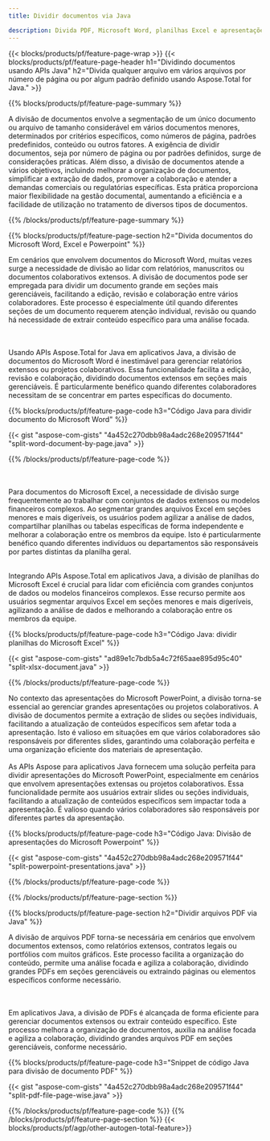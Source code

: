 ```yaml
---
title: Dividir documentos via Java 

description: Divida PDF, Microsoft Word, planilhas Excel e apresentações em PowerPoint por meio de seu aplicativo Java. Divida o documento por número de página ou por algum padrão predefinido.
---
```


{{< blocks/products/pf/feature-page-wrap >}}
{{< blocks/products/pf/feature-page-header h1="Dividindo documentos usando APIs Java" h2="Divida qualquer arquivo em vários arquivos por número de página ou por algum padrão definido usando Aspose.Total for Java." >}}

{{% blocks/products/pf/feature-page-summary %}}

A divisão de documentos envolve a segmentação de um único documento ou arquivo de tamanho considerável em vários documentos menores, determinados por critérios específicos, como números de página, padrões predefinidos, conteúdo ou outros fatores. A exigência de dividir documentos, seja por número de página ou por padrões definidos, surge de considerações práticas. Além disso, a divisão de documentos atende a vários objetivos, incluindo melhorar a organização de documentos, simplificar a extração de dados, promover a colaboração e atender a demandas comerciais ou regulatórias específicas. Esta prática proporciona maior flexibilidade na gestão documental, aumentando a eficiência e a facilidade de utilização no tratamento de diversos tipos de documentos.

{{% /blocks/products/pf/feature-page-summary  %}}

{{% blocks/products/pf/feature-page-section  h2="Divida documentos do Microsoft Word, Excel e Powerpoint" %}}

Em cenários que envolvem documentos do Microsoft Word, muitas vezes surge a necessidade de divisão ao lidar com relatórios, manuscritos ou documentos colaborativos extensos. A divisão de documentos pode ser empregada para dividir um documento grande em seções mais gerenciáveis, facilitando a edição, revisão e colaboração entre vários colaboradores. Este processo é especialmente útil quando diferentes seções de um documento requerem atenção individual, revisão ou quando há necessidade de extrair conteúdo específico para uma análise focada. 

<br /><br />
Usando APIs Aspose.Total for Java em aplicativos Java, a divisão de documentos do Microsoft Word é inestimável para gerenciar relatórios extensos ou projetos colaborativos. Essa funcionalidade facilita a edição, revisão e colaboração, dividindo documentos extensos em seções mais gerenciáveis. É particularmente benéfico quando diferentes colaboradores necessitam de se concentrar em partes específicas do documento.


{{% blocks/products/pf/feature-page-code h3="Código Java para dividir documento do Microsoft Word" %}}

{{< gist "aspose-com-gists" "4a452c270dbb98a4adc268e209571f44" "split-word-document-by-page.java" >}}

{{% /blocks/products/pf/feature-page-code  %}}

<br /><br />
Para documentos do Microsoft Excel, a necessidade de divisão surge frequentemente ao trabalhar com conjuntos de dados extensos ou modelos financeiros complexos. Ao segmentar grandes arquivos Excel em seções menores e mais digeríveis, os usuários podem agilizar a análise de dados, compartilhar planilhas ou tabelas específicas de forma independente e melhorar a colaboração entre os membros da equipe. Isto é particularmente benéfico quando diferentes indivíduos ou departamentos são responsáveis por partes distintas da planilha geral.
<br /><br />

Integrando APIs Aspose.Total em aplicativos Java, a divisão de planilhas do Microsoft Excel é crucial para lidar com eficiência com grandes conjuntos de dados ou modelos financeiros complexos. Esse recurso permite aos usuários segmentar arquivos Excel em seções menores e mais digeríveis, agilizando a análise de dados e melhorando a colaboração entre os membros da equipe.

{{% blocks/products/pf/feature-page-code h3="Código Java: dividir planilhas do Microsoft Excel" %}}

{{< gist "aspose-com-gists" "ad89e1c7bdb5a4c72f65aae895d95c40" "split-xlsx-document.java" >}}

{{% /blocks/products/pf/feature-page-code  %}}

No contexto das apresentações do Microsoft PowerPoint, a divisão torna-se essencial ao gerenciar grandes apresentações ou projetos colaborativos. A divisão de documentos permite a extração de slides ou seções individuais, facilitando a atualização de conteúdos específicos sem afetar toda a apresentação. Isto é valioso em situações em que vários colaboradores são responsáveis por diferentes slides, garantindo uma colaboração perfeita e uma organização eficiente dos materiais de apresentação. <br /><br />
As APIs Aspose para aplicativos Java fornecem uma solução perfeita para dividir apresentações do Microsoft PowerPoint, especialmente em cenários que envolvem apresentações extensas ou projetos colaborativos. Essa funcionalidade permite aos usuários extrair slides ou seções individuais, facilitando a atualização de conteúdos específicos sem impactar toda a apresentação. É valioso quando vários colaboradores são responsáveis por diferentes partes da apresentação.

{{% blocks/products/pf/feature-page-code h3="Código Java: Divisão de apresentações do Microsoft Powerpoint" %}}

{{< gist "aspose-com-gists" "4a452c270dbb98a4adc268e209571f44" "split-powerpoint-presentations.java" >}}

{{% /blocks/products/pf/feature-page-code  %}}

{{% /blocks/products/pf/feature-page-section %}}

{{% blocks/products/pf/feature-page-section  h2="Dividir arquivos PDF via Java" %}}

A divisão de arquivos PDF torna-se necessária em cenários que envolvem documentos extensos, como relatórios extensos, contratos legais ou portfólios com muitos gráficos. Este processo facilita a organização do conteúdo, permite uma análise focada e agiliza a colaboração, dividindo grandes PDFs em seções gerenciáveis ou extraindo páginas ou elementos específicos conforme necessário.

<br /><br />
Em aplicativos Java, a divisão de PDFs é alcançada de forma eficiente para gerenciar documentos extensos ou extrair conteúdo específico. Este processo melhora a organização de documentos, auxilia na análise focada e agiliza a colaboração, dividindo grandes arquivos PDF em seções gerenciáveis, conforme necessário.

{{% blocks/products/pf/feature-page-code h3="Snippet de código Java para divisão de documento PDF" %}}

{{< gist "aspose-com-gists" "4a452c270dbb98a4adc268e209571f44" "split-pdf-file-page-wise.java" >}}

{{% /blocks/products/pf/feature-page-code  %}}
{{% /blocks/products/pf/feature-page-section %}}
{{< blocks/products/pf/agp/other-autogen-total-feature>}}